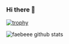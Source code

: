 ### Hi there 👋


[![trophy](https://github-profile-trophy.vercel.app/?username=faebeee&theme=onedark)](https://github.com/ryo-ma/github-profile-trophy)

![faebeee github stats](https://github-readme-stats.vercel.app/api?username=faebeee&show_icons=true&hide_border=true)
